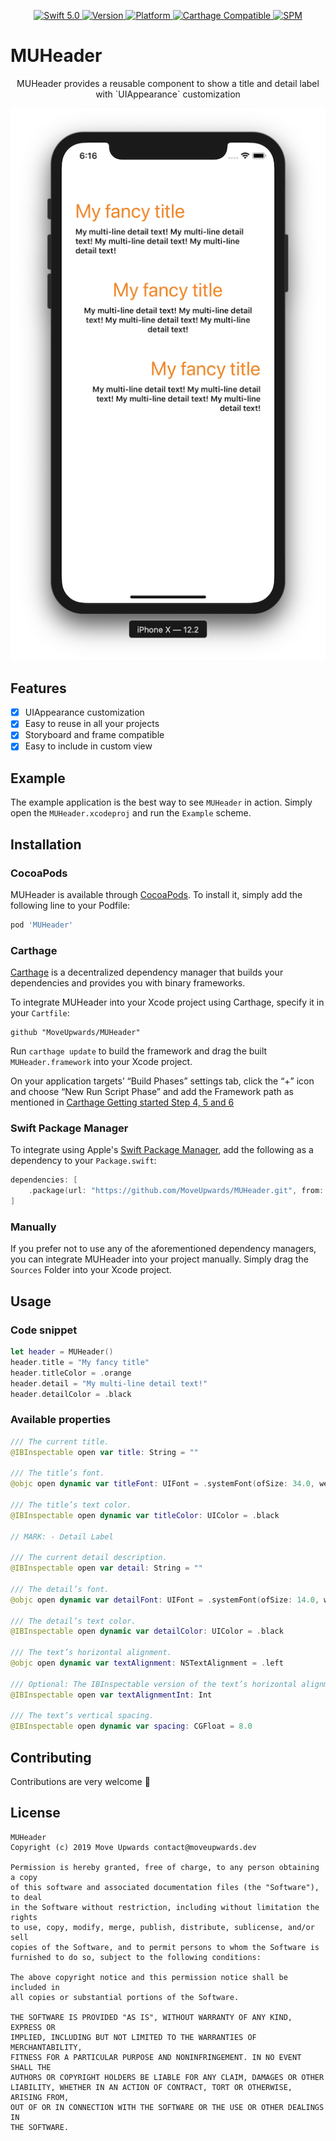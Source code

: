 <p align="center">
   <a href="https://developer.apple.com/swift/">
      <img src="https://img.shields.io/badge/Swift-5.0-orange.svg?style=flat" alt="Swift 5.0">
   </a>
   <a href="http://cocoapods.org/pods/MUHeader">
      <img src="https://img.shields.io/cocoapods/v/MUHeader.svg?style=flat" alt="Version">
   </a>
   <a href="http://cocoapods.org/pods/MUHeader">
      <img src="https://img.shields.io/cocoapods/p/MUHeader.svg?style=flat" alt="Platform">
   </a>
   <a href="https://github.com/Carthage/Carthage">
      <img src="https://img.shields.io/badge/Carthage-compatible-4BC51D.svg?style=flat" alt="Carthage Compatible">
   </a>
   <a href="https://github.com/apple/swift-package-manager">
      <img src="https://img.shields.io/badge/Swift%20Package%20Manager-compatible-brightgreen.svg" alt="SPM">
   </a>
</p>

# MUHeader

<p align="center">
MUHeader provides a reusable component to show a title and detail label with `UIAppearance` customization
</p>

<p align="center">
<img src="./MUHeader.png" alt="screenshot">
</p>

## Features

- [x] UIAppearance customization
- [x] Easy to reuse in all your projects
- [x] Storyboard and frame compatible
- [x] Easy to include in custom view

## Example

The example application is the best way to see `MUHeader` in action. Simply open the `MUHeader.xcodeproj` and run the `Example` scheme.

## Installation

### CocoaPods

MUHeader is available through [CocoaPods](http://cocoapods.org). To install
it, simply add the following line to your Podfile:

```bash
pod 'MUHeader'
```

### Carthage

[Carthage](https://github.com/Carthage/Carthage) is a decentralized dependency manager that builds your dependencies and provides you with binary frameworks.

To integrate MUHeader into your Xcode project using Carthage, specify it in your `Cartfile`:

```ogdl
github "MoveUpwards/MUHeader"
```

Run `carthage update` to build the framework and drag the built `MUHeader.framework` into your Xcode project. 

On your application targets’ “Build Phases” settings tab, click the “+” icon and choose “New Run Script Phase” and add the Framework path as mentioned in [Carthage Getting started Step 4, 5 and 6](https://github.com/Carthage/Carthage/blob/master/README.md#if-youre-building-for-ios-tvos-or-watchos)

### Swift Package Manager

To integrate using Apple's [Swift Package Manager](https://swift.org/package-manager/), add the following as a dependency to your `Package.swift`:

```swift
dependencies: [
    .package(url: "https://github.com/MoveUpwards/MUHeader.git", from: "1.0.0")
]
```

### Manually

If you prefer not to use any of the aforementioned dependency managers, you can integrate MUHeader into your project manually. Simply drag the `Sources` Folder into your Xcode project.

## Usage

### Code snippet

```swift
let header = MUHeader()
header.title = "My fancy title"
header.titleColor = .orange
header.detail = "My multi-line detail text!"
header.detailColor = .black
```

### Available properties

```swift
/// The current title.
@IBInspectable open var title: String = ""

/// The title’s font.
@objc open dynamic var titleFont: UIFont = .systemFont(ofSize: 34.0, weight: .regular)

/// The title’s text color.
@IBInspectable open dynamic var titleColor: UIColor = .black

// MARK: - Detail Label

/// The current detail description.
@IBInspectable open var detail: String = ""

/// The detail’s font.
@objc open dynamic var detailFont: UIFont = .systemFont(ofSize: 14.0, weight: .semibold)

/// The detail’s text color.
@IBInspectable open dynamic var detailColor: UIColor = .black

/// The text’s horizontal alignment.
@objc open dynamic var textAlignment: NSTextAlignment = .left

/// Optional: The IBInspectable version of the text’s horizontal alignment.
@IBInspectable open var textAlignmentInt: Int

/// The text’s vertical spacing.
@IBInspectable open dynamic var spacing: CGFloat = 8.0
```

## Contributing
Contributions are very welcome 🙌

## License

```
MUHeader
Copyright (c) 2019 Move Upwards contact@moveupwards.dev

Permission is hereby granted, free of charge, to any person obtaining a copy
of this software and associated documentation files (the "Software"), to deal
in the Software without restriction, including without limitation the rights
to use, copy, modify, merge, publish, distribute, sublicense, and/or sell
copies of the Software, and to permit persons to whom the Software is
furnished to do so, subject to the following conditions:

The above copyright notice and this permission notice shall be included in
all copies or substantial portions of the Software.

THE SOFTWARE IS PROVIDED "AS IS", WITHOUT WARRANTY OF ANY KIND, EXPRESS OR
IMPLIED, INCLUDING BUT NOT LIMITED TO THE WARRANTIES OF MERCHANTABILITY,
FITNESS FOR A PARTICULAR PURPOSE AND NONINFRINGEMENT. IN NO EVENT SHALL THE
AUTHORS OR COPYRIGHT HOLDERS BE LIABLE FOR ANY CLAIM, DAMAGES OR OTHER
LIABILITY, WHETHER IN AN ACTION OF CONTRACT, TORT OR OTHERWISE, ARISING FROM,
OUT OF OR IN CONNECTION WITH THE SOFTWARE OR THE USE OR OTHER DEALINGS IN
THE SOFTWARE.
```
